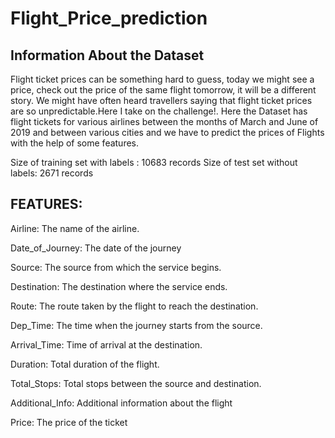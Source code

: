 # Flight_Price_prediction

## Information About the Dataset
Flight ticket prices can be something hard to guess, today we might see a price, check out the price of the same flight tomorrow, it will be a different story. We might have often heard travellers saying that flight ticket prices are so unpredictable.Here I take on the challenge!. Here the Dataset has flight tickets for various airlines between the months of March and June of 2019 and between various cities and we have to predict the prices of Flights with the help of some features.


Size of training set with labels : 10683 records
Size of test set without labels: 2671 records

## FEATURES:

Airline: The name of the airline.

Date_of_Journey: The date of the journey

Source: The source from which the service begins.

Destination: The destination where the service ends.

Route: The route taken by the flight to reach the destination.

Dep_Time: The time when the journey starts from the source.

Arrival_Time: Time of arrival at the destination.

Duration: Total duration of the flight.

Total_Stops: Total stops between the source and destination.

Additional_Info: Additional information about the flight

Price: The price of the ticket
